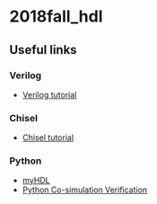 # 2018fall_hdl


## Useful links
### Verilog

- [Verilog tutorial](http://www.asic-world.com/verilog/veritut.html)

### Chisel
- [Chisel tutorial](https://github.com/ucb-bar/chisel-tutorial)

### Python
- [myHDL](https://github.com/myhdl/myhdl)
- [Python Co-simulation Verification ](https://cocotb.readthedocs.io/en/latest/introduction.html) 

